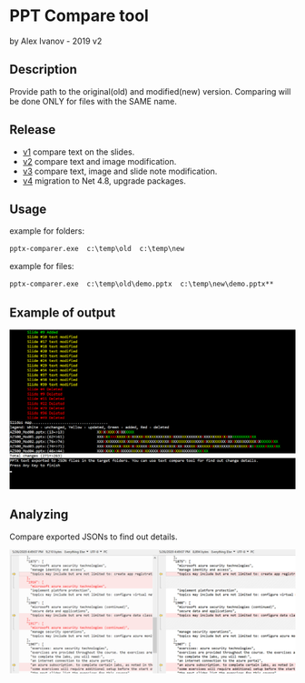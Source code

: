 # PPT Compare tool
                
by Alex Ivanov - 2019 v2

## Description
Provide path to the original(old) and modified(new) version.
Comparing will be done ONLY for files with the SAME name.

## Release

- [v1](/Release/PPT-Comparer_v1.zip) compare text on the slides.
- [v2](/Release/PPT-Comparer_v2.zip) compare text and image modification.
- [v3](/Release/PPT-Comparer_v3.zip) compare text, image and slide note modification.
- [v4](/Release/PPT-Comparer_v4.zip) migration to Net 4.8, upgrade packages.
  
## Usage
example for folders: 

```cmd
pptx-comparer.exe  c:\temp\old  c:\temp\new
```
example for files: 

```cmd
pptx-comparer.exe  c:\temp\old\demo.pptx  c:\temp\new\demo.pptx**
```

## Example of output

![RUN](run.png)

## Analyzing

Compare exported JSONs to find out details.

![Compare](compare.png)
